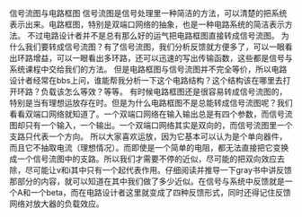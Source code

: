 信号流图与电路框图
信号流图是信号处理里一种简洁的方法，可以清楚的把系统表示出来。电路框图，特别是双端口网络的抽象，也是一种电路系统的简洁表示方法。
不过电路设计者并不是总有那么好的运气把电路框图直接转成信号流图。
为什么我们要转成信号流图？有了信号流图，我们分析反馈就方便多了，可以一眼看出环路增益，可以一眼看出多环路，还可以迅速的写出传输函数，这些都是信号与系统课程中交给我们的方法。
但是电路框图与信号流图并不完全等价，所以电路设计者经常在bbs上问，谁能帮我分析一下这个电路结构？这个结构该在哪里去打开环路？负载该怎么等效？等等。
有时候电路框图还是很容易转成信号流图的，特别是当有理想运放存在时。但是为什么电路框图不是总能转成信号流图呢？我们看看双端口网络就知道了。一个双端口网络在输入输出总是有四个参数，而信号流图却只有一个输入，一个输出。一个双端口网络其实是双向的，而信号流图里一个支路只代表一个方向。
所以大家喜欢运放，因为它基本可以认为是个单向器件，而且它不抽取电流（理想情况）。而即使是一个简单的电阻，都无法直接把它变换成一个信号流图中的支路。所以我们才需要不停的近似，尽可能的把双向效应去除，尽可能让v和i其中只有一个起代表作用。仔细阅读并推导一下gray书中讲反馈那部分的内容，就可以知道在其中我们做了多少近似。在信号与系统中反馈就是一个A和一个beta，而在电路设计者这里就变成了四种反馈形式，同时还得记住反馈网络对放大器的负载效应。
 


